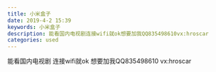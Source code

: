 ```yaml
---
title: 小米盒子
date: 2019-4-2 15:39
keywords: 小米盒子
description: 能看国内电视剧连接wifi就ok想要加我QQ835498610vx:hroscar
categories: used
---
```

<td class="t_f" id="postmessage_3375358">

能看国内电视剧 连接wifi就ok 想要加我QQ835498610 vx:hroscar<br/>
<img alt="" border="0" class="zoom" data-cf-modified-bc680129d6fd1a92135ba246-="" file="http://www.flw.ph/data/appbyme/upload/image/201904/02/WxtH4cR2DnnR.jpg" id="aimg_Xg36O" lazyloadthumb="1" onclick="" onmouseover="" src="http://www.flw.ph/data/appbyme/upload/image/201904/02/WxtH4cR2DnnR.jpg"/><br/>
<img alt="" border="0" class="zoom" data-cf-modified-bc680129d6fd1a92135ba246-="" file="http://www.flw.ph/data/appbyme/upload/image/201904/02/lwNvZGcM9QnR.jpg" id="aimg_xY6Zn" lazyloadthumb="1" onclick="" onmouseover="" src="http://www.flw.ph/data/appbyme/upload/image/201904/02/lwNvZGcM9QnR.jpg"/><br/>
<img alt="" border="0" class="zoom" data-cf-modified-bc680129d6fd1a92135ba246-="" file="http://www.flw.ph/data/appbyme/upload/image/201904/02/lz1r2ii9OomQ.jpg" id="aimg_tEkh0" lazyloadthumb="1" onclick="" onmouseover="" src="http://www.flw.ph/data/appbyme/upload/image/201904/02/lz1r2ii9OomQ.jpg"/><br/>
<img alt="" border="0" class="zoom" data-cf-modified-bc680129d6fd1a92135ba246-="" file="http://www.flw.ph/data/appbyme/upload/image/201904/02/Redmd9fIOPXi.jpg" id="aimg_w7QJ4" lazyloadthumb="1" onclick="" onmouseover="" src="http://www.flw.ph/data/appbyme/upload/image/201904/02/Redmd9fIOPXi.jpg"/><br/>
</td>
